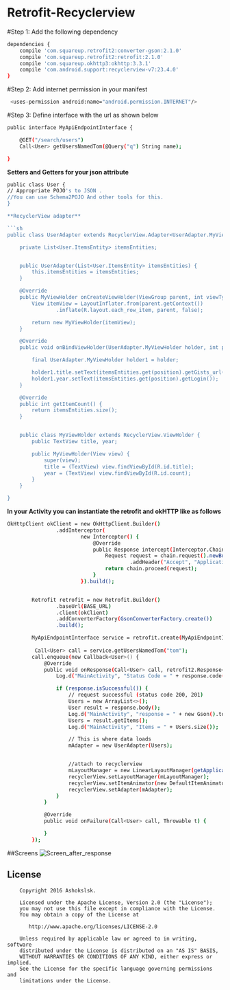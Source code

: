 # Retrofit-Recyclerview

#Step 1: Add the following dependency
```sh
dependencies {
    compile 'com.squareup.retrofit2:converter-gson:2.1.0'
    compile 'com.squareup.retrofit2:retrofit:2.1.0'
    compile 'com.squareup.okhttp3:okhttp:3.3.1'
    compile 'com.android.support:recyclerview-v7:23.4.0'
}
```

#Step 2: Add internet permission in your manifest
```sh   
 <uses-permission android:name="android.permission.INTERNET"/>

```

#Step 3: Define interface with the url as shown below 
```sh
public interface MyApiEndpointInterface {

    @GET("/search/users")
    Call<User> getUsersNamedTom(@Query("q") String name);

}
```

**Setters and Getters for your json attribute**
```sh
public class User {
// Appropriate POJO's to JSON .
//You can use Schema2POJO And other tools for this.
}

**RecyclerView adapter**

```sh
public class UserAdapter extends RecyclerView.Adapter<UserAdapter.MyViewHolder> {

    private List<User.ItemsEntity> itemsEntities;


    public UserAdapter(List<User.ItemsEntity> itemsEntities) {
        this.itemsEntities = itemsEntities;
    }

    @Override
    public MyViewHolder onCreateViewHolder(ViewGroup parent, int viewType) {
        View itemView = LayoutInflater.from(parent.getContext())
                .inflate(R.layout.each_row_item, parent, false);

        return new MyViewHolder(itemView);
    }

    @Override
    public void onBindViewHolder(UserAdapter.MyViewHolder holder, int position) {

        final UserAdapter.MyViewHolder holder1 = holder;

        holder1.title.setText(itemsEntities.get(position).getGists_url());
        holder1.year.setText(itemsEntities.get(position).getLogin());
    }

    @Override
    public int getItemCount() {
        return itemsEntities.size();
    }


    public class MyViewHolder extends RecyclerView.ViewHolder {
        public TextView title, year;

        public MyViewHolder(View view) {
            super(view);
            title = (TextView) view.findViewById(R.id.title);
            year = (TextView) view.findViewById(R.id.count);
        }
    }

}

```
**In your Activity you can instantiate the retrofit and okHTTP like as follows**

```sh
OkHttpClient okClient = new OkHttpClient.Builder()
                .addInterceptor(
                        new Interceptor() {
                            @Override
                            public Response intercept(Interceptor.Chain chain) throws IOException {
                                Request request = chain.request().newBuilder()
                                        .addHeader("Accept", "Application/JSON").build();
                                return chain.proceed(request);
                            }
                        }).build();


        Retrofit retrofit = new Retrofit.Builder()
                .baseUrl(BASE_URL)
                .client(okClient)
                .addConverterFactory(GsonConverterFactory.create())
                .build();

        MyApiEndpointInterface service = retrofit.create(MyApiEndpointInterface.class);
        
         Call<User> call = service.getUsersNamedTom("tom");
        call.enqueue(new Callback<User>() {
            @Override
            public void onResponse(Call<User> call, retrofit2.Response<User> response) {
                Log.d("MainActivity", "Status Code = " + response.code());

                if (response.isSuccessful()) {
                    // request successful (status code 200, 201)
                    Users = new ArrayList<>();
                    User result = response.body();
                    Log.d("MainActivity", "response = " + new Gson().toJson(result));
                    Users = result.getItems();
                    Log.d("MainActivity", "Items = " + Users.size());

                    // This is where data loads
                    mAdapter = new UserAdapter(Users);


                    //attach to recyclerview
                    mLayoutManager = new LinearLayoutManager(getApplicationContext());
                    recyclerView.setLayoutManager(mLayoutManager);
                    recyclerView.setItemAnimator(new DefaultItemAnimator());
                    recyclerView.setAdapter(mAdapter);
                }
            }

            @Override
            public void onFailure(Call<User> call, Throwable t) {

            }
        });
```

##Screens
![Screen_after_response](https://github.com/ashokslsk/Retrofit-Recyclerview/blob/master/screens/screen1.png)


## License

```
    Copyright 2016 Ashokslsk.

    Licensed under the Apache License, Version 2.0 (the "License");
    you may not use this file except in compliance with the License.
    You may obtain a copy of the License at

       http://www.apache.org/licenses/LICENSE-2.0

    Unless required by applicable law or agreed to in writing, software
    distributed under the License is distributed on an "AS IS" BASIS,
    WITHOUT WARRANTIES OR CONDITIONS OF ANY KIND, either express or implied.
    See the License for the specific language governing permissions and
    limitations under the License.
```


